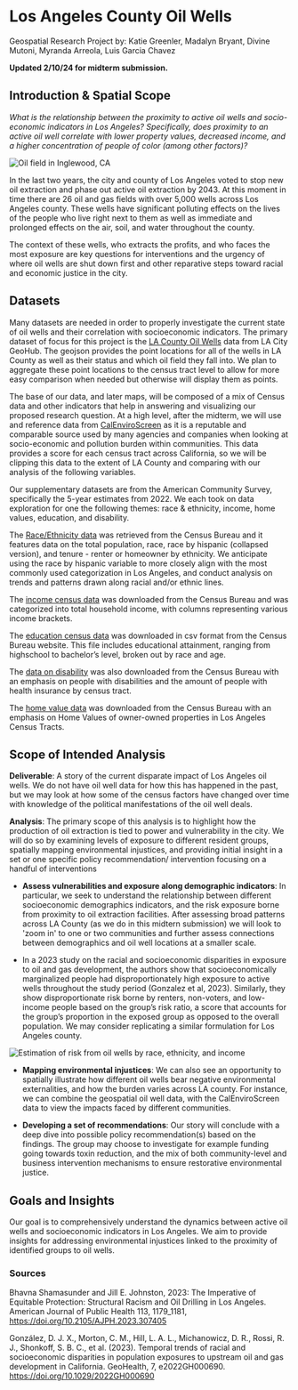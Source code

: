 # Los Angeles County Oil Wells
Geospatial Research Project by: Katie Greenler, Madalyn Bryant, Divine Mutoni, Myranda Arreola, Luis Garcia Chavez

**Updated 2/10/24 for midterm submission.**

## **Introduction & Spatial Scope**
_What is the relationship between the proximity to active oil wells and socio-economic indicators in Los Angeles? Specifically, does proximity to an active oil well correlate with lower property values, decreased income, and a higher concentration of people of color (among other factors)?_

![Oil field in Inglewood, CA](https://ca-times.brightspotcdn.com/dims4/default/e26c0e0/2147483647/strip/true/crop/600x377+0+0/resize/1200x754!/quality/75/?url=https%3A%2F%2Fcalifornia-times-brightspot.s3.amazonaws.com%2Fc7%2Fa3%2F88276b303a8cc57a63d8ca957f48%2Fla-xpm-photo-2012-oct-10-la-me-fracking-baldwin-hills-20121010)

In the last two years, the city and county of Los Angeles voted to stop new oil extraction and phase out active oil extraction by 2043. At this moment in time there are 26 oil and gas fields with over 5,000 wells across Los Angeles county. These wells have significant polluting effects on the lives of the people who live right next to them as well as immediate and prolonged effects on the air, soil, and water throughout the county. 

The context of these wells, who extracts the profits, and who faces the most exposure are key questions for interventions and the urgency of where oil wells are shut down first and other reparative steps toward racial and economic justice in the city.

## **Datasets**
Many datasets are needed in order to properly investigate the current state of oil wells and their correlation with socioeconomic indicators. The primary dataset of focus for this project is the [LA County Oil Wells](https://geohub.lacity.org/datasets/29f5d6391d0749a7ac59aacd40bb0846/explore?location=33.800844%2C-118.295000%2C9.16) data from LA City GeoHub. The geojson provides the point locations for all of the wells in LA County as well as their status and which oil field they fall into. We plan to aggregate these point locations to the census tract level to allow for more easy comparison when needed but otherwise will display them as points. 

The base of our data, and later maps, will be composed of a mix of Census data and other indicators that help in answering and visualizing our proposed research question. At a high level, after the midterm, we will use and reference data from [CalEnviroScreen](https://experience.arcgis.com/experience/ed5953d89038431dbf4f22ab9abfe40d/) as it is a reputable and comparable source used by many agencies and companies when looking at socio-economic and pollution burden within communities. This data provides a score for each census tract across California, so we will be clipping this data to the extent of LA County and comparing with our analysis of the following variables.

Our supplementary datasets are from the American Community Survey, specifically the 5-year estimates from 2022. We each took on data exploration for one the following themes: race & ethnicity, income, home values, education, and disability.

The [Race/Ethnicity data](https://www.socialexplorer.com/tables/ACS2022_5yr/R13563599) was retrieved from the Census Bureau and it features data on the total population, race, race by hispanic (collapsed version), and tenure - renter or homeowner by ethnicity. We anticipate using the race by hispanic variable to more closely align with the most commonly used categorization in Los Angeles, and conduct analysis on trends and patterns drawn along racial and/or ethnic lines. 

The [income census data](https://data.census.gov/table/ACSST5Y2022.S1901?t=Earnings%20(Individuals):Income%20(Households,%20Families,%20Individuals):Income%20and%20Earnings:Income%20and%20Poverty&g=050XX00US06037$1400000&y=2022&d=ACS%205-Year%20Estimates%20Subject%20Tables) was downloaded from the Census Bureau and was categorized into total household income, with columns representing various income brackets.

The [education census data](https://data.census.gov/table?t=Educational%20Attainment&g=050XX00US06037$1400000) was downloaded in csv format from the Census Bureau website. This file includes educational attainment, ranging from highschool to bachelor’s level, broken out by race and age.

The [data on disability](https://data.census.gov/table/ACSST5Y2022.S2701?q=health&g=050XX00US06037,06037$1400000&tid=ACSST1Y2022.S2701) was also downloaded from the Census Bureau with an emphasis on people with disabilities and the amount of people with health insurance by census tract.

The [home value data](https://data.census.gov/table/ACSDP5Y2022.DP04?q=value&t=HousingValueandPurchasePrice&g=050XX00US06037$1400000&y=2022) was downloaded from the Census Bureau with an emphasis on Home Values of owner-owned properties in Los Angeles Census Tracts. 

## **Scope of Intended Analysis**
**Deliverable**: A  story of the current disparate impact of Los Angeles oil wells. We do not have oil well data for how this has happened in the past, but we may look at how some of the census factors have changed over time with knowledge of the political manifestations of the oil well deals. 

**Analysis**: The primary scope of this analysis is to highlight how the production of oil extraction is tied to power and vulnerability in the city. We will do so by examining levels of exposure to different resident groups, spatially mapping environmental injustices, and providing initial insight in a set or one specific policy recommendation/ intervention focusing on a handful of interventions  

- **Assess vulnerabilities and exposure along demographic indicators**: In particular, we seek to understand the relationship between different socioeconomic demographics indicators, and the risk exposure borne from proximity to oil extraction facilities. After assessing broad patterns across LA County (as we do in this midtern submission) we will look to 'zoom in' to one or two communities and further assess connections between demographics and oil well locations at a smaller scale.

-   In a 2023 study on the racial and socioeconomic disparities in exposure to oil and gas development, the authors show that socioeconomically marginalized people had disproportionately high exposure to active wells throughout the study period (Gonzalez et al, 2023). Similarly, they show disproportionate risk borne by renters, non-voters, and low-income people based on the group’s risk ratio, a score that accounts for the group’s proportion in the exposed group as opposed to the overall population. We may consider replicating a similar formulation for Los Angeles county.

![Estimation of risk from oil wells by race, ethnicity, and income](https://agupubs.onlinelibrary.wiley.com/cms/asset/be2e3e5d-f6db-4d82-a5d3-4dc7a17e14f7/gh2410-fig-0003-m.png)

- **Mapping environmental injustices**: We can also see an opportunity to spatially illustrate how different oil wells bear negative environmental externalities, and how the burden varies across LA county. For instance, we can combine the geospatial oil well data, with the CalEnviroScreen data to view the impacts faced by different communities.

- **Developing a set of recommendations**: Our story will conclude with a deep dive into possible policy recommendation(s) based on the findings. The group may choose to investigate for example funding going towards toxin reduction, and the mix of both community-level and business intervention mechanisms to ensure restorative environmental justice.

## **Goals and Insights**

Our goal is to comprehensively understand the dynamics between active oil wells and socioeconomic indicators in Los Angeles. We aim to provide insights for addressing environmental injustices linked to the proximity of identified groups to oil wells.

### **Sources**
Bhavna Shamasunder and Jill E. Johnston, 2023: The Imperative of Equitable Protection: Structural Racism and Oil Drilling in Los Angeles. American Journal of Public Health 113, 1179_1181, https://doi.org/10.2105/AJPH.2023.307405

González, D. J. X., Morton, C. M., Hill, L. A. L., Michanowicz, D. R., Rossi, R. J., Shonkoff, S. B. C., et al. (2023). Temporal trends of racial and socioeconomic disparities in population exposures to upstream oil and gas development in California. GeoHealth, 7, e2022GH000690. https://doi.org/10.1029/2022GH000690

 
